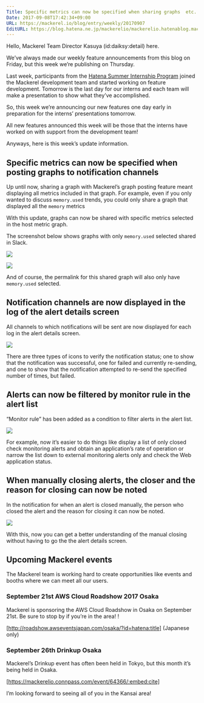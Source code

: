 ```yaml
---
Title: Specific metrics can now be specified when sharing graphs  etc.
Date: 2017-09-08T17:42:34+09:00
URL: https://mackerel.io/blog/entry/weekly/20170907
EditURL: https://blog.hatena.ne.jp/mackerelio/mackerelio.hatenablog.mackerel.io/atom/entry/8599973812296120805
---
```


Hello, Mackerel Team Director Kasuya (id:daiksy:detail) here.

We’ve always made our weekly feature announcements from this blog on Friday, but this week we’re publishing on Thursday.

Last week, participants from the [Hatena Summer Internship Program](http://developer.hatenastaff.com/intern2017) joined the Mackerel development team and started working on feature development. Tomorrow is the last day for our interns and each team will make a presentation to show what they’ve accomplished.

So, this week we’re announcing our new features one day early in preparation for the interns’ presentations tomorrow.

All new features announced this week will be those that the interns have worked on with support from the development team!

Anyways, here is this week’s update information.

## Specific metrics can now be specified when posting graphs to notification channels

Up until now, sharing a graph with Mackerel’s graph posting feature meant displaying all metrics included in that graph. For example, even if you only wanted to discuss `memory.used` trends, you could only share a graph that displayed all the `memory` metrics

With this update, graphs can now be shared with specific metrics selected in the host metric graph.

The screenshot below shows graphs with only `memory.used` selected shared in Slack.

![](https://cdn-ak.f.st-hatena.com/images/fotolife/a/andyyk/20170908/20170908173338.png)

![](https://cdn-ak.f.st-hatena.com/images/fotolife/a/andyyk/20170908/20170908173345.png)

And of course, the permalink for this shared graph will also only have `memory.used` selected.


## Notification channels are now displayed in the log of the alert details screen

All channels to which notifications will be sent are now displayed for each log in the alert details screen.

![](https://cdn-ak.f.st-hatena.com/images/fotolife/a/andyyk/20170908/20170908173348.png)

There are three types of icons to verify the notification status; one to show that the notification was successful, one for failed and currently re-sending, and one to show that the notification attempted to re-send the specified number of times, but failed. 

## Alerts can now be filtered by monitor rule in the alert list

“Monitor rule” has been added as a condition to filter alerts in the alert list.

![](https://cdn-ak.f.st-hatena.com/images/fotolife/a/andyyk/20170908/20170908173354.png)

For example, now it’s easier to do things like display a list of only closed check monitoring alerts and obtain an application’s rate of operation or narrow the list down to external monitoring alerts only and check the Web application status. 

## When manually closing alerts, the closer and the reason for closing can now be noted

In the notification for when an alert is closed manually, the person who closed the alert and the reason for closing it can now be noted.

![](https://cdn-ak.f.st-hatena.com/images/fotolife/a/andyyk/20170908/20170908173749.png)

With this, now you can get a better understanding of the manual closing without having to go the the alert details screen.

## Upcoming Mackerel events

The Mackerel team is working hard to create opportunities like events and booths where we can meet all our users. 

### September 21st AWS Cloud Roadshow 2017 Osaka

Mackerel is sponsoring the AWS Cloud Roadshow in Osaka on September 21st. Be sure to stop by if you’re in the area! ! 

[http://roadshow.awseventsjapan.com/osaka/?id=hatena:title] (Japanese only)

### September 26th Drinkup Osaka

Mackerel’s Drinkup event has often been held in Tokyo, but this month it’s being held in Osaka.

[https://mackerelio.connpass.com/event/64366/:embed:cite]

I’m looking forward to seeing all of you in the Kansai area!
